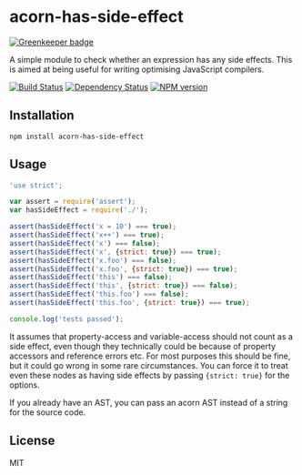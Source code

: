 # acorn-has-side-effect

[![Greenkeeper badge](https://badges.greenkeeper.io/ForbesLindesay/acorn-has-side-effect.svg)](https://greenkeeper.io/)

A simple module to check whether an expression has any side effects.  This is aimed at being useful for writing optimising JavaScript compilers.

[![Build Status](https://img.shields.io/travis/ForbesLindesay/acorn-has-side-effect/master.svg)](https://travis-ci.org/ForbesLindesay/acorn-has-side-effect)
[![Dependency Status](https://img.shields.io/david/ForbesLindesay/acorn-has-side-effect.svg)](https://david-dm.org/ForbesLindesay/acorn-has-side-effect)
[![NPM version](https://img.shields.io/npm/v/acorn-has-side-effect.svg)](https://www.npmjs.org/package/acorn-has-side-effect)

## Installation

    npm install acorn-has-side-effect

## Usage

```js
'use strict';

var assert = require('assert');
var hasSideEffect = require('./');

assert(hasSideEffect('x = 10') === true);
assert(hasSideEffect('x++') === true);
assert(hasSideEffect('x') === false);
assert(hasSideEffect('x', {strict: true}) === true);
assert(hasSideEffect('x.foo') === false);
assert(hasSideEffect('x.foo', {strict: true}) === true);
assert(hasSideEffect('this') === false);
assert(hasSideEffect('this', {strict: true}) === false);
assert(hasSideEffect('this.foo') === false);
assert(hasSideEffect('this.foo', {strict: true}) === true);

console.log('tests passed');
```

It assumes that property-access and variable-access should not count as a side effect, even though they technically could be because of property accessors and reference errors etc.  For most purposes this should be fine, but it could go wrong in some rare circumstances.  You can force it to treat even these nodes as having side effects by passing `{strict: true}` for the options.

If you already have an AST, you can pass an acorn AST instead of a string for the source code.

## License

  MIT
